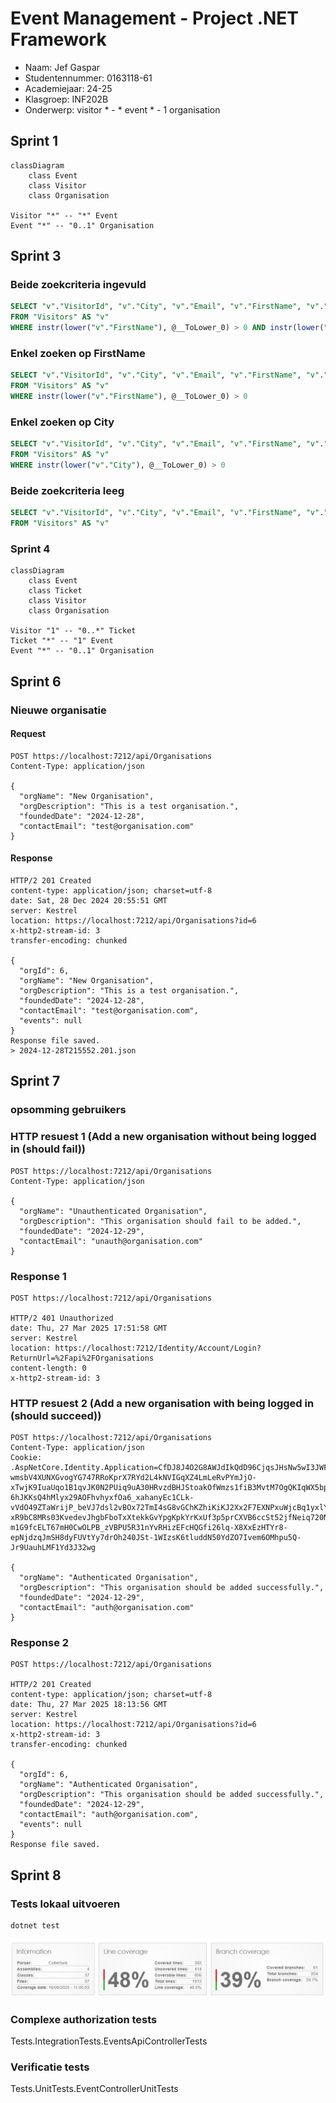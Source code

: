 # Event Management - Project .NET Framework

* Naam: Jef Gaspar
* Studentennummer: 0163118-61
* Academiejaar: 24-25
* Klasgroep: INF202B
* Onderwerp: visitor * - * event * - 1 organisation

## Sprint 1
```mermaid
classDiagram
    class Event
    class Visitor
    class Organisation
    
Visitor "*" -- "*" Event
Event "*" -- "0..1" Organisation
```


## Sprint 3

### Beide zoekcriteria ingevuld
```sql
SELECT "v"."VisitorId", "v"."City", "v"."Email", "v"."FirstName", "v"."LastName", "v"."PhoneNumber"
FROM "Visitors" AS "v"
WHERE instr(lower("v"."FirstName"), @__ToLower_0) > 0 AND instr(lower("v"."City"), @__ToLower_1) > 0
```

### Enkel zoeken op FirstName
```sql
SELECT "v"."VisitorId", "v"."City", "v"."Email", "v"."FirstName", "v"."LastName", "v"."PhoneNumber"
FROM "Visitors" AS "v"
WHERE instr(lower("v"."FirstName"), @__ToLower_0) > 0
```

### Enkel zoeken op City
```sql
SELECT "v"."VisitorId", "v"."City", "v"."Email", "v"."FirstName", "v"."LastName", "v"."PhoneNumber"
FROM "Visitors" AS "v"
WHERE instr(lower("v"."City"), @__ToLower_0) > 0
```

### Beide zoekcriteria leeg
```sql
SELECT "v"."VisitorId", "v"."City", "v"."Email", "v"."FirstName", "v"."LastName", "v"."PhoneNumber"
FROM "Visitors" AS "v"
```

### Sprint 4 

```mermaid
classDiagram
    class Event
    class Ticket
    class Visitor
    class Organisation
    
Visitor "1" -- "0..*" Ticket
Ticket "*" -- "1" Event
Event "*" -- "0..1" Organisation
```

## Sprint 6

### Nieuwe organisatie

#### Request

```http request
POST https://localhost:7212/api/Organisations
Content-Type: application/json

{
  "orgName": "New Organisation",
  "orgDescription": "This is a test organisation.",
  "foundedDate": "2024-12-28",
  "contactEmail": "test@organisation.com"
}
```
#### Response
```http request
HTTP/2 201 Created
content-type: application/json; charset=utf-8
date: Sat, 28 Dec 2024 20:55:51 GMT
server: Kestrel
location: https://localhost:7212/api/Organisations?id=6
x-http2-stream-id: 3
transfer-encoding: chunked

{
  "orgId": 6,
  "orgName": "New Organisation",
  "orgDescription": "This is a test organisation.",
  "foundedDate": "2024-12-28",
  "contactEmail": "test@organisation.com",
  "events": null
}
Response file saved.
> 2024-12-28T215552.201.json

```


## Sprint 7

### opsomming gebruikers



### HTTP resuest 1 (Add a new organisation without being logged in (should fail))
```http request
POST https://localhost:7212/api/Organisations
Content-Type: application/json

{
  "orgName": "Unauthenticated Organisation",
  "orgDescription": "This organisation should fail to be added.",
  "foundedDate": "2024-12-29",
  "contactEmail": "unauth@organisation.com"
}
```
### Response 1
```http request
POST https://localhost:7212/api/Organisations

HTTP/2 401 Unauthorized
date: Thu, 27 Mar 2025 17:51:58 GMT
server: Kestrel
location: https://localhost:7212/Identity/Account/Login?ReturnUrl=%2Fapi%2FOrganisations
content-length: 0
x-http2-stream-id: 3
```

### HTTP resuest 2 (Add a new organisation with being logged in (should succeed))
```http request
POST https://localhost:7212/api/Organisations
Content-Type: application/json
Cookie: .AspNetCore.Identity.Application=CfDJ8J4O2G8AWJdIkQdD96CjqsJHsNw5wI3JWFCmU2Wv7_q7sIyRNAJ3FDw3DmBqrTlz6G1GfowMQLMf279e0a_Ej2X6BpWIYoyzEOjSw0YK5DAB4BDx59DyxD7mZJBkAUzflfKpGulc95hEo4U-wmsbV4XUNXGvogYG747RRoKprX7RYd2L4kNVIGqXZ4LmLeRvPYmJjO-xTwjK9IuaUqo1B1qvJK0N2PUiq9uA30HRvzdBHJStoakOfWmzs1fiB3MvtM7OgQKIqWX5bp1ZPBOjiGVnJuLP2YutZLNvMHxfw7O5Tfjmn0y0rehpow7VV6bk3RQHbqTbvEY9BiWS3uVY1I3E954IgbJdRFqy4OgJBjtrhT-6hJKKsQ4hMlyx29AOFhvhyxfOa6_xahanyEc1CLk-vVdO49ZTaWrijP_beVJ7dsl2vBOx72TmI4sG8vGChKZhiKiKJ2Xx2F7EXNPxuWjcBq1yxlYlBIZSjfhpjb6FS8HrLecvfihOmOs1Oyp_asB3mtCwflw895YHoQA3cN0BnR026Jji2AJFTQsmgE_YLwHTlnlxV5V7xJicERVGgLAMLEK57SPhRlI8Q00MAM1BSDmEe-xR9bC8MRs03KvedevJhgbFboTxXtekkGvYpgKpkYrKxUf3p5prCXVB6ccSt52jfNeiq720NSAoPKQLXCF-m1G9fcELT67mH0CwOLPB_zVBPU5R31nYvRHizEFcHQGfi26lq-X8XxEzHTYr8-epNjdzqJmSH8dyFUVtYy7drOh240JSt-1WIzsK6tluddN50YdZO7Ivem6OMhpu5Q-Jr9UauhLMF1Yd3J32wg

{
  "orgName": "Authenticated Organisation",
  "orgDescription": "This organisation should be added successfully.",
  "foundedDate": "2024-12-29",
  "contactEmail": "auth@organisation.com"
}
```

### Response 2
```http request
POST https://localhost:7212/api/Organisations

HTTP/2 201 Created
content-type: application/json; charset=utf-8
date: Thu, 27 Mar 2025 18:13:56 GMT
server: Kestrel
location: https://localhost:7212/api/Organisations?id=6
x-http2-stream-id: 3
transfer-encoding: chunked

{
  "orgId": 6,
  "orgName": "Authenticated Organisation",
  "orgDescription": "This organisation should be added successfully.",
  "foundedDate": "2024-12-29",
  "contactEmail": "auth@organisation.com",
  "events": null
}
Response file saved.
```


## Sprint 8

### Tests lokaal uitvoeren
```shell
dotnet test
```
![Code coverage](docs/CovrageSummary.png)

### Complexe authorization tests
Tests.IntegrationTests.EventsApiControllerTests

### Verificatie tests
Tests.UnitTests.EventControllerUnitTests